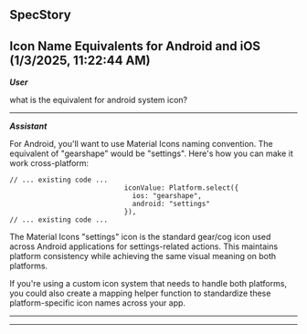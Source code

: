 ## SpecStory

## Icon Name Equivalents for Android and iOS (1/3/2025, 11:22:44 AM)

_**User**_

what is the equivalent for android system icon?

---

_**Assistant**_

For Android, you'll want to use Material Icons naming convention. The equivalent of "gearshape" would be "settings". Here's how you can make it work cross-platform:

```typescript:screens/ConversationList.tsx
// ... existing code ...
                            iconValue: Platform.select({
                              ios: "gearshape",
                              android: "settings"
                            }),
// ... existing code ...
```

The Material Icons "settings" icon is the standard gear/cog icon used across Android applications for settings-related actions. This maintains platform consistency while achieving the same visual meaning on both platforms.

If you're using a custom icon system that needs to handle both platforms, you could also create a mapping helper function to standardize these platform-specific icon names across your app.

---



---

